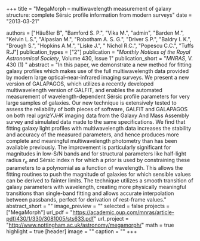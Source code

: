 +++
title = "MegaMorph – multiwavelength measurement of galaxy structure: complete Sérsic profile information from modern surveys"
date = "2013-03-21"

authors = ["Häußler B", "Bamford S. P.", "Vika M.", "admin", "Barden M.", "Kelvin L.S.", "Alpaslan M.", "Robotham A. S. G.", "Driver S.P.", "Baldry I. K.", "Brough S.", "Hopkins A.M.", "Liske J.", " Nichol R.C.", "Popescu C.C.", "Tuffs R.J"]
publication_types = ["2"]
publication = "*Monthly Notices of the Royal Astronomical Society*, Volume 430, Issue 1"
publication_short = "*MNRAS*, V. 430 (1) "
abstract = "In this paper, we demonstrate a new method for fitting galaxy profiles which makes use of the full multiwavelength data provided by modern large optical–near-infrared imaging surveys. We present a new version of GALAPAGOS, which utilizes a recently developed multiwavelength version of GALFIT, and enables the automated measurement of wavelength-dependent Sérsic profile parameters for very large samples of galaxies. Our new technique is extensively tested to assess the reliability of both pieces of software, GALFIT and GALAPAGOS on both real $ugrizYJHK$ imaging data from the Galaxy And Mass Assembly survey and simulated data made to the same specifications. We find that fitting galaxy light profiles with multiwavelength data increases the stability and accuracy of the measured parameters, and hence produces more complete and meaningful multiwavelength photometry than has been available previously. The improvement is particularly significant for magnitudes in low-S/N bands and for structural parameters like half-light radius $r_e$ and Sérsic index n for which a prior is used by constraining these parameters to a polynomial as a function of wavelength. This allows the fitting routines to push the magnitude of galaxies for which sensible values can be derived to fainter limits. The technique utilizes a smooth transition of galaxy parameters with wavelength, creating more physically meaningful transitions than single-band fitting and allows accurate interpolation between passbands, perfect for derivation of rest-frame values."
abstract_short = ""
image_preview = ""
selected = false
projects = ["MegaMorph"]
url_pdf = "https://academic.oup.com/mnras/article-pdf/430/1/330/3081005/sts633.pdf"
url_project = "http://www.nottingham.ac.uk/astronomy/megamorph/"
math = true
highlight = true
[header]
image = ""
caption = ""
+++
